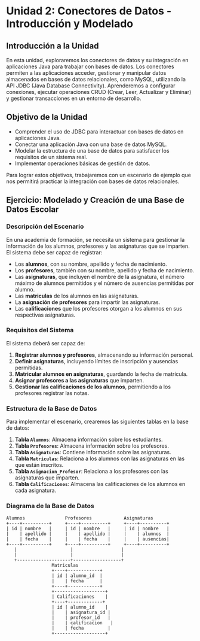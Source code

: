 # Unidad 2: Conectores de Datos - Introducción y Modelado

## Introducción a la Unidad

En esta unidad, exploraremos los conectores de datos y su integración en aplicaciones Java para trabajar con bases de datos. Los conectores permiten a las aplicaciones acceder, gestionar y manipular datos almacenados en bases de datos relacionales, como MySQL, utilizando la API JDBC (Java Database Connectivity). Aprenderemos a configurar conexiones, ejecutar operaciones CRUD (Crear, Leer, Actualizar y Eliminar) y gestionar transacciones en un entorno de desarrollo.

## Objetivo de la Unidad

- Comprender el uso de JDBC para interactuar con bases de datos en aplicaciones Java.
- Conectar una aplicación Java con una base de datos MySQL.
- Modelar la estructura de una base de datos para satisfacer los requisitos de un sistema real.
- Implementar operaciones básicas de gestión de datos.

Para lograr estos objetivos, trabajaremos con un escenario de ejemplo que nos permitirá practicar la integración con bases de datos relacionales.

## Ejercicio: Modelado y Creación de una Base de Datos Escolar

### Descripción del Escenario

En una academia de formación, se necesita un sistema para gestionar la información de los alumnos, profesores y las asignaturas que se imparten. El sistema debe ser capaz de registrar:

- Los **alumnos**, con su nombre, apellido y fecha de nacimiento.
- Los **profesores**, también con su nombre, apellido y fecha de nacimiento.
- Las **asignaturas**, que incluyen el nombre de la asignatura, el número máximo de alumnos permitidos y el número de ausencias permitidas por alumno.
- Las **matriculas** de los alumnos en las asignaturas.
- La **asignación de profesores** para impartir las asignaturas.
- Las **calificaciones** que los profesores otorgan a los alumnos en sus respectivas asignaturas.

### Requisitos del Sistema

El sistema deberá ser capaz de:

1. **Registrar alumnos y profesores**, almacenando su información personal.
2. **Definir asignaturas**, incluyendo límites de inscripción y ausencias permitidas.
3. **Matricular alumnos en asignaturas**, guardando la fecha de matrícula.
4. **Asignar profesores a las asignaturas** que imparten.
5. **Gestionar las calificaciones de los alumnos**, permitiendo a los profesores registrar las notas.

### Estructura de la Base de Datos

Para implementar el escenario, crearemos las siguientes tablas en la base de datos:

1. **Tabla `Alumnos`**: Almacena información sobre los estudiantes.
2. **Tabla `Profesores`**: Almacena información sobre los profesores.
3. **Tabla `Asignaturas`**: Contiene información sobre las asignaturas.
4. **Tabla `Matriculas`**: Relaciona a los alumnos con las asignaturas en las que están inscritos.
5. **Tabla `Asignacion_Profesor`**: Relaciona a los profesores con las asignaturas que imparten.
6. **Tabla `Calificaciones`**: Almacena las calificaciones de los alumnos en cada asignatura.

### Diagrama de la Base de Datos

```plaintext
Alumnos               Profesores            Asignaturas
+----+----------+     +----+----------+     +----+----------+
| id | nombre   |     | id | nombre   |     | id | nombre   |
|    | apellido |     |    | apellido |     |    | alumnos  |
|    | fecha    |     |    | fecha    |     |    | ausencias|
+----+----------+     +----+----------+     +----+----------+
   |                    |                  |
   |                    |                  |
   +--------------------+------------------+
                 Matriculas
                 +----+------------+
                 | id | alumno_id  |
                 |    | fecha      |
                 +----+------------+
                 +-------------------+
                 | Calificaciones    |
                 +----+-------------+
                 | id | alumno_id    |
                 |    | asignatura_id |
                 |    | profesor_id   |
                 |    | calificacion   |
                 |    | fecha         |
                 +-------------------+
